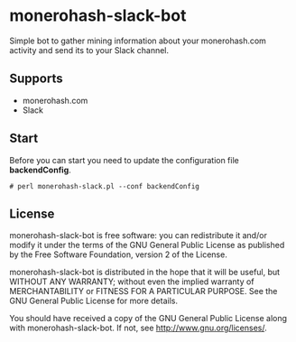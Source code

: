 monerohash-slack-bot
=============

Simple bot to gather mining information about your monerohash.com activity and send its to your Slack channel.

Supports
-------

* monerohash.com
* Slack

Start
-------

Before you can start you need to update the configuration file **backendConfig**.

```
# perl monerohash-slack.pl --conf backendConfig
```

License
-------

monerohash-slack-bot is free software: you can redistribute it and/or modify
it under the terms of the GNU General Public License as published by
the Free Software Foundation, version 2 of the License.

monerohash-slack-bot is distributed in the hope that it will be useful,
but WITHOUT ANY WARRANTY; without even the implied warranty of
MERCHANTABILITY or FITNESS FOR A PARTICULAR PURPOSE.  See the
GNU General Public License for more details.

You should have received a copy of the GNU General Public License
along with monerohash-slack-bot.  If not, see <http://www.gnu.org/licenses/>.



